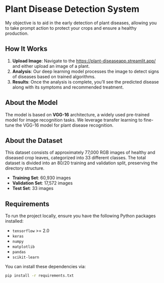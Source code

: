 # Plant Disease Detection  System

My objective is to aid in the early detection of plant diseases, allowing you to take prompt action to protect your crops and ensure a healthy production.

## How It Works

1. **Upload Image**: Navigate to the https://plant-diseaseapp.streamlit.app/ and either upload an image of a plant.
2. **Analysis**: Our deep learning model processes the image to detect signs of diseases based on trained algorithms.
3. **Results**: Once the analysis is complete, you’ll see the predicted disease along with its symptoms and recommended treatment.

## About the Model

The model is based on **VGG-16** architecture, a widely used pre-trained model for image recognition tasks. We leverage transfer learning to fine-tune the VGG-16 model for plant disease recognition.

## About the Dataset

This dataset consists of approximately 77,000 RGB images of healthy and diseased crop leaves, categorized into 33 different classes. The total dataset is divided into an 80/20 training and validation split, preserving the directory structure.

- **Training Set**: 60,930 images
- **Validation Set**: 17,572 images
- **Test Set**: 33 images

## Requirements

To run the project locally, ensure you have the following Python packages installed:

- `tensorflow` >= 2.0
- `keras`
- `numpy`
- `matplotlib`
- `pandas`
- `scikit-learn`

You can install these dependencies via:

```bash
pip install -r requirements.txt
